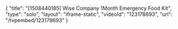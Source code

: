 {
    "title": "[1508440185] Wise Company 1Month Emergency Food Kit",
    "type": "solo",
    "layout": "iframe-static",
    "videoId": "123178693",
    "url": "\/tvpembed\/123178693"
}
